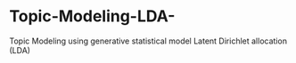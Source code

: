 # Topic-Modeling-LDA-
Topic Modeling using generative statistical model Latent Dirichlet allocation (LDA)
